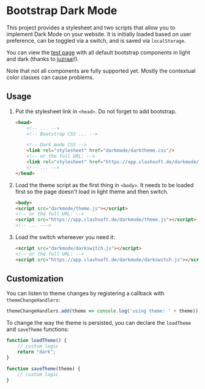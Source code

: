 # Bootstrap Dark Mode

This project provides a stylesheet and two scripts that allow you to implement Dark Mode on your website.
It is initially loaded based on user preference, can be toggled via a switch, and is saved via `localStorage`.

You can view the [test page](testpage.html) with all default bootstrap components in light and dark
(thanks to [juzraai](https://juzraai.github.io/)!).

Note that not all components are fully supported yet.
Mostly the contextual color classes can cause problems.

## Usage

1. Put the stylesheet link in `<head>`. Do not forget to add bootstrap.

    ```html
    <head>
        <!-- ... -->
        <!-- Bootstrap CSS ... -->
    
        <!-- Dark mode CSS -->
        <link rel="stylesheet" href="darkmode/darktheme.css"/>
        <!-- or the full URL: -->
        <link rel="stylesheet" href="https://app.clashsoft.de/darkmode/darktheme.css"/>
        <!-- ... -->
    </head>
    ```

2. Load the theme script as the first thing in `<body>`.
   It needs to be loaded first so the page doesn't load in light theme and then switch.

    ```html
    <body>
    <script src="darkmode/theme.js"></script>
    <!-- or the full URL: -->
    <script src="https://app.clashsoft.de/darkmode/theme.js"></script>
    <!-- ... --->
    ```

3. Load the switch whereever you need it:

    ```html
    <script src="darkmode/darkswitch.js"></script>
    <!-- or the full URL: -->
    <script src="https://app.clashsoft.de/darkmode/darkswitch.js"></script>
    ```

## Customization

You can listen to theme changes by registering a callback with `themeChangeHandlers`:

```js
themeChangeHandlers.add(theme => console.log('using theme: ' + theme));
```

To change the way the theme is persisted, you can declare the `loadTheme` and `saveTheme` functions:

```js
function loadTheme() {
    // custom logic
    return "dark";
}

function saveTheme(theme) {
    // custom logic
}
```
